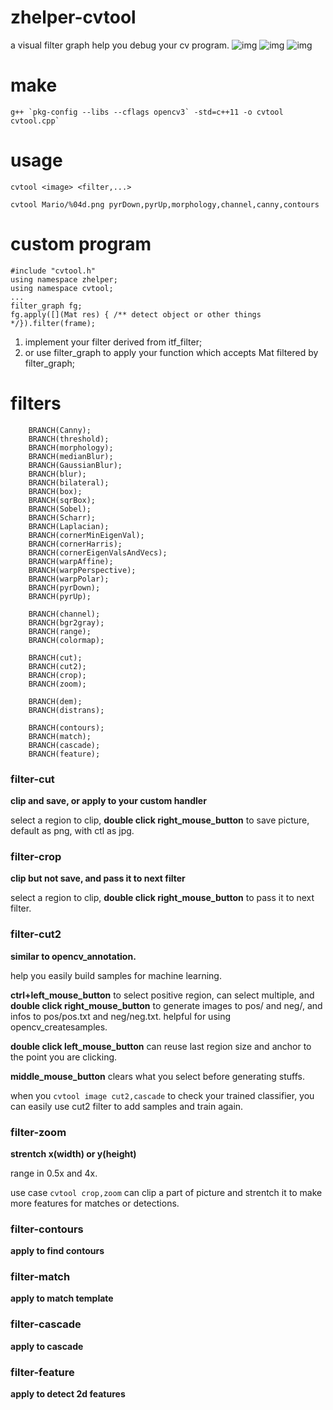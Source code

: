 # zhelper-cvtool
a visual filter graph help you debug your cv program.
![img](https://img2020.cnblogs.com/blog/665551/202011/665551-20201125040001797-1306568990.gif)
![img](https://img2020.cnblogs.com/blog/665551/202011/665551-20201117044056777-1920859742.gif)
![img](https://img2020.cnblogs.com/blog/665551/202011/665551-20201117044204452-738904851.gif)
# make
```
g++ `pkg-config --libs --cflags opencv3` -std=c++11 -o cvtool cvtool.cpp` 
```
# usage
```
cvtool <image> <filter,...>
```
```
cvtool Mario/%04d.png pyrDown,pyrUp,morphology,channel,canny,contours
```
# custom program
```
#include "cvtool.h"
using namespace zhelper;
using namespace cvtool;
...
filter_graph fg;
fg.apply([](Mat res) { /** detect object or other things */}).filter(frame);
```
1. implement your filter derived from itf_filter;
2. or use filter_graph to apply your function which accepts Mat filtered by filter_graph;
# filters
```
    BRANCH(Canny);
    BRANCH(threshold);
    BRANCH(morphology);
    BRANCH(medianBlur);
    BRANCH(GaussianBlur);
    BRANCH(blur);
    BRANCH(bilateral);
    BRANCH(box);
    BRANCH(sqrBox);
    BRANCH(Sobel);
    BRANCH(Scharr);
    BRANCH(Laplacian);
    BRANCH(cornerMinEigenVal);
    BRANCH(cornerHarris);
    BRANCH(cornerEigenValsAndVecs);
    BRANCH(warpAffine);
    BRANCH(warpPerspective);
    BRANCH(warpPolar);
    BRANCH(pyrDown);
    BRANCH(pyrUp);

    BRANCH(channel);
    BRANCH(bgr2gray);
    BRANCH(range);
    BRANCH(colormap);
    
    BRANCH(cut);
    BRANCH(cut2);
    BRANCH(crop);
    BRANCH(zoom);
    
    BRANCH(dem);
    BRANCH(distrans);
    
    BRANCH(contours);
    BRANCH(match);
    BRANCH(cascade);
    BRANCH(feature);
```
### filter-cut
**clip and save, or apply to your custom handler**

select a region to clip, **double click right_mouse_button** to save picture, default as png, with ctl as jpg.
### filter-crop
**clip but not save, and pass it to next filter**

select a region to clip, **double click right_mouse_button** to pass it to next filter.
### filter-cut2
**similar to opencv_annotation.**

help you easily build samples for machine learning. 

**ctrl+left_mouse_button** to select positive region, can select multiple, and **double click right_mouse_button** to generate images to pos/ and neg/, and infos to pos/pos.txt and neg/neg.txt. helpful for using opencv_createsamples. 

**double click left_mouse_button** can reuse last region size and anchor to the point you are clicking.

**middle_mouse_button** clears what you select before generating stuffs.

when you `cvtool image cut2,cascade` to check your trained classifier, you can easily use cut2 filter to add samples and train again.

### filter-zoom
**strentch x(width) or y(height)**

range in 0.5x and 4x.

use case `cvtool crop,zoom` can clip a part of picture and strentch it to make more features for matches or detections.

### filter-contours
**apply to find contours**

### filter-match
**apply to match template**

### filter-cascade
**apply to cascade**

### filter-feature
**apply to detect 2d features**
